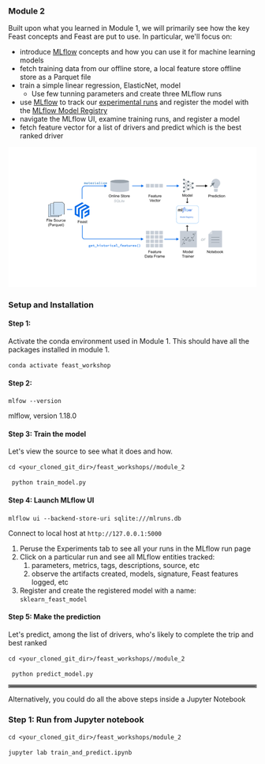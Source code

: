 ### Module 2
Built upon what you learned in Module 1, we will primarily see how the key Feast concepts and Feast are put to use.
In particular, we'll focus on:

 * introduce [MLflow](https://mlflow.org/docs/latest/concepts.html) concepts and how you can use it for machine learning models
 * fetch training data from our offline store, a local feature store offline store as a Parquet file 
 * train a simple linear regression, ElasticNet, model
   * Use few tunning parameters and create three MLflow runs
 * use [MLflow](https://mlflow.org/) to track our [experimental runs](https://mlflow.org/docs/latest/tracking.html) and register the model with the [MLflow Model Registry](https://mlflow.org/docs/latest/model-registry.html)
 * navigate the MLflow UI, examine training runs, and register a model
 * fetch feature vector for a list of drivers and predict which is the best ranked driver 

![](images/feast_mlflow.png)

### Setup and Installation

#### Step 1:
Activate the conda environment used in Module 1. This should have all the packages
installed in module 1.

``` conda activate feast_workshop ```
#### Step 2:
``` mlfow --version ```

mlflow, version 1.18.0

#### Step 3: Train the model

Let's view the source to see what it does and how.

```cd <your_cloned_git_dir>/feast_workshops//module_2```

``` python train_model.py```

#### Step 4: Launch MLflow UI 

```mlflow ui --backend-store-uri sqlite:///mlruns.db```

Connect to local host at `http://127.0.0.1:5000`

 1. Peruse the Experiments tab to see all your runs in the MLflow run page
 2. Click on a particular run and see all MLflow entities tracked:
    1. parameters, metrics, tags, descriptions, source, etc
    2. observe the artifacts created, models, signature, Feast features logged, etc
 3. Register and create the registered model with a name: `sklearn_feast_model`

#### Step 5: Make the prediction 

Let's predict, among the list of drivers, who's likely to complete the trip and best ranked

```cd <your_cloned_git_dir>/feast_workshops//module_2```

``` python predict_model.py```

<hr style="border:3px solid gray"> </hr>

Alternatively, you could do all the above steps inside a Jupyter Notebook

### Step 1: Run from Jupyter notebook
```cd <your_cloned_git_dir>/feast_workshops/module_2```

```jupyter lab train_and_predict.ipynb```

